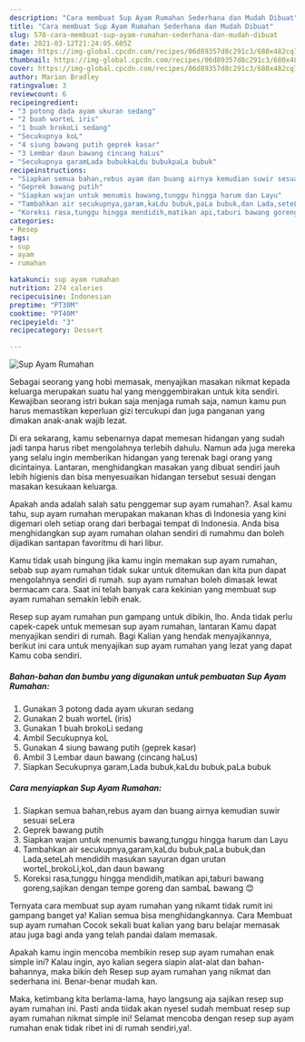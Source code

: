 ```yaml
---
description: "Cara membuat Sup Ayam Rumahan Sederhana dan Mudah Dibuat"
title: "Cara membuat Sup Ayam Rumahan Sederhana dan Mudah Dibuat"
slug: 570-cara-membuat-sup-ayam-rumahan-sederhana-dan-mudah-dibuat
date: 2021-03-12T21:24:05.605Z
image: https://img-global.cpcdn.com/recipes/06d89357d8c291c3/680x482cq70/sup-ayam-rumahan-foto-resep-utama.jpg
thumbnail: https://img-global.cpcdn.com/recipes/06d89357d8c291c3/680x482cq70/sup-ayam-rumahan-foto-resep-utama.jpg
cover: https://img-global.cpcdn.com/recipes/06d89357d8c291c3/680x482cq70/sup-ayam-rumahan-foto-resep-utama.jpg
author: Marion Bradley
ratingvalue: 3
reviewcount: 6
recipeingredient:
- "3 potong dada ayam ukuran sedang"
- "2 buah worteL iris"
- "1 buah brokoLi sedang"
- "Secukupnya koL"
- "4 siung bawang putih geprek kasar"
- "3 Lembar daun bawang cincang haLus"
- "Secukupnya garamLada bubukkaLdu bubukpaLa bubuk"
recipeinstructions:
- "Siapkan semua bahan,rebus ayam dan buang airnya kemudian suwir sesuai seLera"
- "Geprek bawang putih"
- "Siapkan wajan untuk menumis bawang,tunggu hingga harum dan Layu"
- "Tambahkan air secukupnya,garam,kaLdu bubuk,paLa bubuk,dan Lada,seteLah mendidih masukan sayuran dgan urutan worteL,brokoLi,koL,dan daun bawang"
- "Koreksi rasa,tunggu hingga mendidih,matikan api,taburi bawang goreng,sajikan dengan tempe goreng dan sambaL bawang 😊"
categories:
- Resep
tags:
- sup
- ayam
- rumahan

katakunci: sup ayam rumahan 
nutrition: 274 calories
recipecuisine: Indonesian
preptime: "PT30M"
cooktime: "PT40M"
recipeyield: "3"
recipecategory: Dessert

---
```



![Sup Ayam Rumahan](https://img-global.cpcdn.com/recipes/06d89357d8c291c3/680x482cq70/sup-ayam-rumahan-foto-resep-utama.jpg)

Sebagai seorang yang hobi memasak, menyajikan masakan nikmat kepada keluarga merupakan suatu hal yang menggembirakan untuk kita sendiri. Kewajiban seorang istri bukan saja menjaga rumah saja, namun kamu pun harus memastikan keperluan gizi tercukupi dan juga panganan yang dimakan anak-anak wajib lezat.

Di era  sekarang, kamu sebenarnya dapat memesan hidangan yang sudah jadi tanpa harus ribet mengolahnya terlebih dahulu. Namun ada juga mereka yang selalu ingin memberikan hidangan yang terenak bagi orang yang dicintainya. Lantaran, menghidangkan masakan yang dibuat sendiri jauh lebih higienis dan bisa menyesuaikan hidangan tersebut sesuai dengan masakan kesukaan keluarga. 



Apakah anda adalah salah satu penggemar sup ayam rumahan?. Asal kamu tahu, sup ayam rumahan merupakan makanan khas di Indonesia yang kini digemari oleh setiap orang dari berbagai tempat di Indonesia. Anda bisa menghidangkan sup ayam rumahan olahan sendiri di rumahmu dan boleh dijadikan santapan favoritmu di hari libur.

Kamu tidak usah bingung jika kamu ingin memakan sup ayam rumahan, sebab sup ayam rumahan tidak sukar untuk ditemukan dan kita pun dapat mengolahnya sendiri di rumah. sup ayam rumahan boleh dimasak lewat bermacam cara. Saat ini telah banyak cara kekinian yang membuat sup ayam rumahan semakin lebih enak.

Resep sup ayam rumahan pun gampang untuk dibikin, lho. Anda tidak perlu capek-capek untuk memesan sup ayam rumahan, lantaran Kamu dapat menyajikan sendiri di rumah. Bagi Kalian yang hendak menyajikannya, berikut ini cara untuk menyajikan sup ayam rumahan yang lezat yang dapat Kamu coba sendiri.

<!--inarticleads1-->

##### Bahan-bahan dan bumbu yang digunakan untuk pembuatan Sup Ayam Rumahan:

1. Gunakan 3 potong dada ayam ukuran sedang
1. Gunakan 2 buah worteL (iris)
1. Gunakan 1 buah brokoLi sedang
1. Ambil Secukupnya koL
1. Gunakan 4 siung bawang putih (geprek kasar)
1. Ambil 3 Lembar daun bawang (cincang haLus)
1. Siapkan Secukupnya garam,Lada bubuk,kaLdu bubuk,paLa bubuk




<!--inarticleads2-->

##### Cara menyiapkan Sup Ayam Rumahan:

1. Siapkan semua bahan,rebus ayam dan buang airnya kemudian suwir sesuai seLera
1. Geprek bawang putih
1. Siapkan wajan untuk menumis bawang,tunggu hingga harum dan Layu
1. Tambahkan air secukupnya,garam,kaLdu bubuk,paLa bubuk,dan Lada,seteLah mendidih masukan sayuran dgan urutan worteL,brokoLi,koL,dan daun bawang
1. Koreksi rasa,tunggu hingga mendidih,matikan api,taburi bawang goreng,sajikan dengan tempe goreng dan sambaL bawang 😊




Ternyata cara membuat sup ayam rumahan yang nikamt tidak rumit ini gampang banget ya! Kalian semua bisa menghidangkannya. Cara Membuat sup ayam rumahan Cocok sekali buat kalian yang baru belajar memasak atau juga bagi anda yang telah pandai dalam memasak.

Apakah kamu ingin mencoba membikin resep sup ayam rumahan enak simple ini? Kalau ingin, ayo kalian segera siapin alat-alat dan bahan-bahannya, maka bikin deh Resep sup ayam rumahan yang nikmat dan sederhana ini. Benar-benar mudah kan. 

Maka, ketimbang kita berlama-lama, hayo langsung aja sajikan resep sup ayam rumahan ini. Pasti anda tiidak akan nyesel sudah membuat resep sup ayam rumahan nikmat simple ini! Selamat mencoba dengan resep sup ayam rumahan enak tidak ribet ini di rumah sendiri,ya!.

